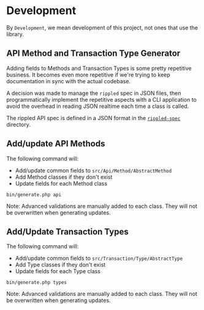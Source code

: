 Development
===========

By `Development`, we mean development of this project, not ones that use the library.

## API Method and Transaction Type Generator

Adding fields to Methods and Transaction Types is some pretty repetitive business. It becomes even
more repetitive if we're trying to keep documentation in sync with the actual codebase.

A decision was made to manage the `rippled` spec in JSON files, then programmatically implement the repetitive
aspects with a CLI application to avoid the overhead in reading JSON realtime each time a class is called.

The rippled API spec is defined in a JSON format in the [`rippled-spec`](../rippled-spec) directory.

## Add/update API Methods

The following command will:

- Add/update common fields to `src/Api/Method/AbstractMethod`
- Add Method classes if they don't exist
- Update fields for each Method class

```
bin/generate.php api
```

Note: Advanced validations are manually added to each class. They will not be overwritten when generating updates.


## Add/Update Transaction Types

The following command will:

- Add/update common fields to `src/Transaction/Type/AbstractType`
- Add Type classes if they don't exist
- Update fields for each Type class

```
bin/generate.php types
```

Note: Advanced validations are manually added to each class. They will not be overwritten when generating updates.
